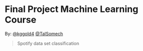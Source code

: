 # Final Project Machine Learning Course

By:
[@kggold4](https://www.github.com/kggold4)
[@TalSomech](https://www.github.com/TalSomech)

> Spotify data set classification